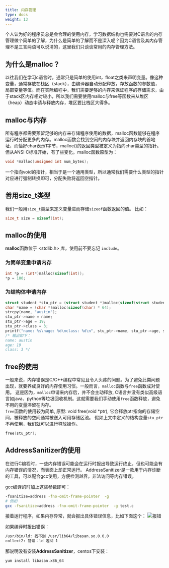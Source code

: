 ```yaml
---
title: 内存管理
type: docs
weight: 13
---
```


个人认为好的程序员总是会合理的使用内存，学习数据结构也需要对C语言的内存管理做个简单的了解，为什么是简单的了解而不是深入呢？因为C语言及其内存管理不是三言两语可以说清的，这里我们只谈谈常用的内存管理方法。

## 为什么是malloc？  
以往我们在学习c语言时，通常只是简单的使用int，float之类来声明变量。像这种变量，通常存放在栈区（stack），由编译器自动分配释放，存放函数的参数值，局部变量等值。而在实际编程中，我们需要足够的内存来保证程序的存储需求，由于stack区内存相对较小，所以我们需要使用malloc与free等函数来从堆区（heap）动态申请与释放内存，堆区要比栈区大得多。  

## malloc与内存 
所有程序都需要预留足够的内存来存储程序使用的数据，malloc函数能够在程序运行时分配更多的内存。malloc函数会找到空闲的内存块并返回内存块的首地址，而恰好char表示1字节，malloc()的返回类型被定义为指向char类型的指针。但从ANSI C标准开始，有了些变化。malloc函数原型为：  
```c
void *malloc(unsigned int num_bytes);
```
一个指向void的指针，相当于是一个通用类型，所以通常我们需要什么类型的指针对应进行强制转换即可，分配失败将返回空指针。  

## 善用size_t类型  
我们一般用`size_t`类型来定义变量进而存储`sizeof`函数返回的值。
比如：
```c
size_t size = sizeof(int);
```

## malloc的使用  
**malloc**函数位于 <stdlib.h> 库，使用前不要忘记 `include`。
### 为简单变量申请内存
```c
int *p = (int*)malloc(sizeof(int));
*p = 100;
```
### 为结构体申请内存
```c
struct student *stu_ptr = (struct student *)malloc(sizeof(struct student));
char *name = (char *)malloc(sizeof(char) * 64);
strcpy(name, "austin");
stu_ptr->name = name;
stu_ptr->age = 19;
stu_ptr->class = 3;
printf("name: %s\nage: %d\nclass: %d\n", stu_ptr->name, stu_ptr->age, stu_ptr->class);
/* 输出如下：
name: austin
age: 19
class: 3 */
```
## free的使用  
一般来说，内存错误是C/C++编程中常见且令人头疼的问题。为了避免此类问题出现，就要养成良好的内存使用习惯。一般而言，`malloc`函数与`free`函数成对使用。
这是因为，`malloc`申请来内存后，并不会主动释放, C语言并没有类似高级语言如java、python等垃圾回收机制。这就需要我们手动使用`free`函数释放，避免不用的变量滞留在内存。  
`free`函数的使用较为简单, 原型: void free(void *ptr), 它会释放ptr指向的存储空间，被释放的空间通常被送入可用存储区池。
假如上文中定义的结构变量`stu_ptr`不再使用，我们就可以进行释放操作。
```c
free(stu_ptr);
```

## AddressSanitizer的使用  
在进行C编程时，一些内存错误可能会在运行时报出导致运行终止，但也可能会有内存错误的情况，而表面上却正常运行。
AddressSanitizer是一款用于内存诊断的工具，可以配合gcc使用，方便检测越界，非法访问等内存错误。  

gcc编译的时加上这些参数即可：
```bash
-fsanitize=address -fno-omit-frame-pointer  -g
# 例如 
gcc -fsanitize=address -fno-omit-frame-pointer  -g test.c
```
接着运行程序，如果内存异常，就会报出具体错误信息，比如下面这个：
![报错](/images/fsan.png)

如果编译时报出错误：
```bash
/usr/bin/ld: 找不到 /usr/lib64/libasan.so.0.0.0
collect2: 错误：ld 返回 1
```
那说明没有安装**AddressSanitizer**，centos下安装：
```bash
yum install libasan.x86_64
```

